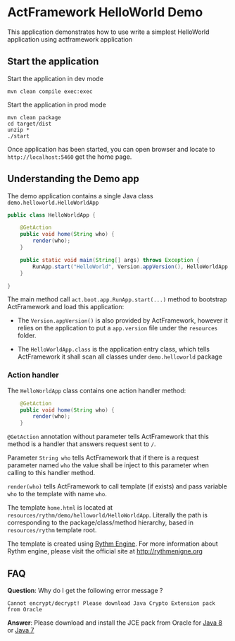 # ActFramework HelloWorld Demo

This application demonstrates how to use write a simplest HelloWorld application using  actframework application

## Start the application

Start the application in dev mode

```
mvn clean compile exec:exec
```

Start the application in prod mode

```
mvn clean package
cd target/dist
unzip *
./start
```

Once application has been started, you can open browser and locate to `http://localhost:5460` get the home page.


## Understanding the Demo app

The demo application contains a single Java class `demo.helloworld.HelloWorldApp`

```java
public class HelloWorldApp {

    @GetAction
    public void home(String who) {
        render(who);
    }

    public static void main(String[] args) throws Exception {
        RunApp.start("HelloWorld", Version.appVersion(), HelloWorldApp.class);
    }

}
```

The main method call `act.boot.app.RunApp.start(...)` method to bootstrap ActFramework and load this application:

* The `Version.appVersion()` is also provided by ActFramework, however it relies on the application to put a `app.version`
file under the `resources` folder.

* The `HelloWorldApp.class` is the application entry class, which tells ActFramework it shall scan all classes under
`demo.helloworld` package

### Action handler

The `HelloWorldApp` class contains one action handler method:

```java
    @GetAction
    public void home(String who) {
        render(who);
    }
```

`@GetAction` annotation without parameter tells ActFramework that this method is a handler that answers request sent to
`/`. 

Parameter `String who` tells ActFramework that if there is a request parameter named `who` the value shall be inject
to this parameter when calling to this handler method.

`render(who)` tells ActFramework to call template (if exists) and pass variable `who` to the template with name
`who`.

The template `home.html` is located at `resources/rythm/demo/helloworld/HelloWorldApp`. Literally the path is corresponding
to the package/class/method hierarchy, based in `resources/rythm` template root.
 
The template is created using [Rythm Engine](http://rythmengine.org). For more information about Rythm engine, please
 visit the official site at http://rythmenigne.org
 
## FAQ

**Question**: Why do I get the following error message ?

`Cannot encrypt/decrypt! Please download Java Crypto Extension pack from Oracle`

**Answer**: Please download and install the JCE pack from Oracle for
[Java 8](http://www.oracle.com/technetwork/java/javase/downloads/jce8-download-2133166.html) or 
[Java 7](http://www.oracle.com/technetwork/java/javase/downloads/jce-7-download-432124.html)
